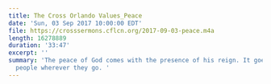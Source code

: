 ```yaml
---
title: The Cross Orlando Values_Peace
date: 'Sun, 03 Sep 2017 10:00:00 EDT'
file: https://crosssermons.cflcn.org/2017-09-03-peace.m4a
length: 16278889
duration: '33:47'
excerpt: ''
summary: 'The peace of God comes with the presence of his reign. It goes with his
  people wherever they go. '
---
```


